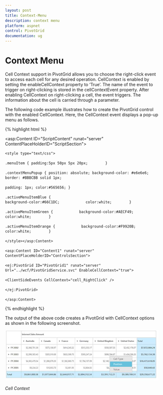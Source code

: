 ```yaml
---
layout: post
title: Context-Menu
description: context menu
platform: aspnet
control: PivotGrid
documentation: ug
---
```


# Context Menu

Cell Context support in PivotGrid allows you to choose the right-click event to access each cell for any desired operation. CellContext is enabled by setting the enableCellContext property to ‘True’. The name of the event to trigger on right-clicking is stored in the cellContextEvent property. After enabling CellContext on right-clicking a cell, the event triggers. The information about the cell is carried through a parameter.

The following code example illustrates how to create the PivotGrid control with the enabled CellContext. Here, the CellContext event displays a pop-up menu as follows.

{% highlight html %}

<asp:Content ID="ScriptContent" runat="server" ContentPlaceHolderID="ScriptSection"> 
  
  <script type="text/javascript">        
	$(function () {            
	$(document).bind("click", function () {                
	$(".contextMenuPopup").remove();  });        
	});        
  
  cell_RightClick = function (evt) {  
  
   $(".contextMenuPopup").remove();  
   
   var contextMenu = $('<div class="contextMenuPopup"></div>');    
   
   $(contextMenu[0]).html('<div class="menuItem">Cell Type</div>
   
   <div class="menuItem">Position</div><div class="menuItem">Value</div>'); 
   
   $(contextMenu[0]).css("left", evt.args.args.clientX + 10).css("top", evt.args.args.clientY + 10);   
   
   $("#PivotGrid1").append(contextMenu[0]);       
   
   $(".menuItem").bind("mouseenter", function (e) {   
   
   var bgColor = ($(".summary").css("background-color") != "transparent" &&  $(".summary").css("background-color") != "rgb(31, 31, 31)") ? 
   
   $(".summary").css("background-color") : $(".summary").css("color"); 
   
   if (bgColor == "rgb(204, 237, 255)" || bgColor == "rgb(94, 171, 222)" || bgColor == "rgb(104, 195, 222)")                   
	
		$(this).addClass("activeMenuItemBlue")
	
   else if (bgColor == "rgb(247, 252, 182)" || bgColor == "rgb(145, 170, 41)" || bgColor == "rgb(169, 199, 78)") 
	
		$(this).addClass("activeMenuItemGreen")                
	
   else if (bgColor == "rgb(255, 238, 169)" || bgColor == "rgb(250, 161, 19)" || bgColor == "rgb(255, 187, 96)") 
		
		$(this).addClass("activeMenuItemOrange")  });  
		
	$(".menuItem").bind("mouseleave", function (e) {  
	
	$(this).removeClass("activeMenuItemBlue").removeClass("activeMenuItemGreen").removeClass("activeMenuItemOrange");     });  
	
	$(".menuItem").click(function (e) {
	
	alert("click event occurs"); });  } 
	
	</script></asp:Content><asp:Content ID="Content3" runat="server" ContentPlaceHolderID="StyleSection">    
	<style type="text/css">  
	
	.menuItem { padding:5px 50px 5px 20px;        }  
	
	.contextMenuPopup { position: absolute; background-color: #e6e6e6;  border: #BBBCBB solid 1px;
	
	padding: 1px; color:#565656; }    
    
	.activeMenuItemBlue {            
	background-color:#66C1DC;            color:white;        }    
    
	.activeMenuItemGreen {            background-color:#AECF49;            color:white;        }    
    
	.activeMenuItemOrange {            background-color:#F9920B;            color:white;        } 
	
	</style></asp:Content>
	
	<asp:Content ID="Content1" runat="server" ContentPlaceHolderID="ControlsSection">    
	
	<ej:PivotGrid ID="PivotGrid1" runat="server" Url="../wcf/PivotGridService.svc" EnableCellContext="true">    
    
	<ClientSideEvents CellContext="cell_RightClick" />  
	
	</ej:PivotGrid>
	
	</asp:Content>

{% endhighlight %}

The output of the above code creates a PivotGrid with CellContext options as shown in the following screenshot.

 ![](Context-Menu_images/Context-Menu_img1.png)

 _Cell Context_